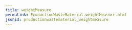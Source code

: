 ```yaml
---
title: weightMeasure
permalink: ProductionWasteMaterial.weightMeasure.html
jsonid: productionwastematerial_weightmeasure
---
```

